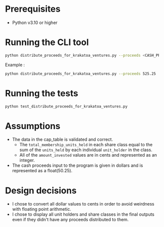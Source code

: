 # Prerequisites

- Python v3.10 or higher

# Running the CLI tool

```bash
python distribute_proceeds_for_krakatoa_ventures.py --proceeds <CASH_PROCEEDS>
```

Example :
```bash
python distribute_proceeds_for_krakatoa_ventures.py --proceeds 525.25
```

# Running the tests

```bash
python test_distribute_proceeds_for_krakatoa_ventures.py
```

# Assumptions

* The data in the cap_table is validated and correct. 
    * The `total_membership_units_held` in each share class equal to the sum of the `units_held` by each individual `unit_holder` in the class.
    * All of the `amount_invested` values are in cents and represented as an integer.
* The cash proceeds input to the program is given in dollars and is represented as a float(50.25).


# Design decisions

* I chose to convert all dollar values to cents in order to avoid weirdness with floating point arithmetic.
* I chose to display all unit holders and share classes in the final outputs even if they didn't have any proceeds distributed to them.